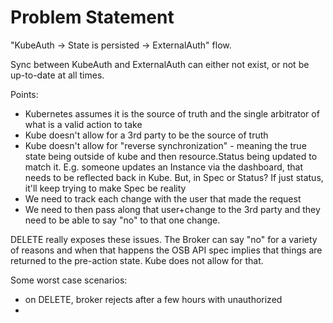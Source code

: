 
# Problem Statement

"KubeAuth -> State is persisted -> ExternalAuth" flow.

Sync between KubeAuth and ExternalAuth can either not exist, or not be
up-to-date at all times.

Points:
- Kubernetes assumes it is the source of truth and the single
  arbitrator of what is a valid action to take
- Kube doesn't allow for a 3rd party to be the source of truth
- Kube doesn't allow for "reverse synchronization" - meaning the true
  state being outside of kube and then resource.Status being updated
  to match it. E.g. someone updates an Instance via the dashboard,
  that needs to be reflected back in Kube. But, in Spec or Status? If
  just status, it'll keep trying to make Spec be reality
- We need to track each change with the user that made the request
- We need to then pass along that user+change to the 3rd party and
  they need to be able to say "no" to that one change.

DELETE really exposes these issues. The Broker can say "no" for a
variety of reasons and when that happens the OSB API spec implies that
things are returned to the pre-action state. Kube does not allow
for that.

Some worst case scenarios:
 - on DELETE, broker rejects after a few hours with unauthorized
 - 
